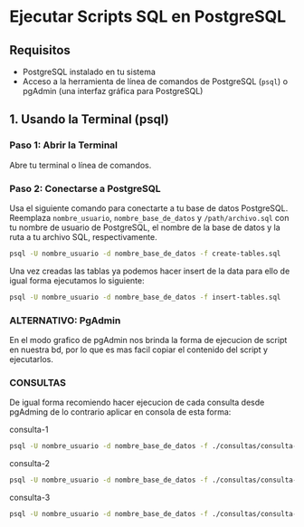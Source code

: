 # Ejecutar Scripts SQL en PostgreSQL

## Requisitos

- PostgreSQL instalado en tu sistema
- Acceso a la herramienta de línea de comandos de PostgreSQL (`psql`) o pgAdmin (una interfaz gráfica para PostgreSQL)

## 1. Usando la Terminal (psql)

### Paso 1: Abrir la Terminal

Abre tu terminal o línea de comandos.

### Paso 2: Conectarse a PostgreSQL

Usa el siguiente comando para conectarte a tu base de datos PostgreSQL. Reemplaza `nombre_usuario`, `nombre_base_de_datos` y `/path/archivo.sql` con tu nombre de usuario de PostgreSQL, el nombre de la base de datos y la ruta a tu archivo SQL, respectivamente.

```bash
psql -U nombre_usuario -d nombre_base_de_datos -f create-tables.sql
```
Una vez creadas las tablas ya podemos hacer insert de la data para ello de igual forma ejecutamos lo siguiente:

```bash
psql -U nombre_usuario -d nombre_base_de_datos -f insert-tables.sql
```

### ALTERNATIVO: PgAdmin
En el modo grafico de pgAdmin nos brinda la forma de ejecucion de script en nuestra bd, por lo que es mas facil copiar el contenido del script y ejecutarlos.


### CONSULTAS
De igual forma recomiendo hacer ejecucion de cada consulta desde pgAdming de lo contrario aplicar en consola de esta forma:

consulta-1
```bash
psql -U nombre_usuario -d nombre_base_de_datos -f ./consultas/consulta-1.sql
```
consulta-2
```bash
psql -U nombre_usuario -d nombre_base_de_datos -f ./consultas/consulta-2.sql
```
consulta-3
```bash
psql -U nombre_usuario -d nombre_base_de_datos -f ./consultas/consulta-3.sql
```
